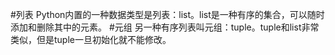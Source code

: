 #列表
Python内置的一种数据类型是列表：list。list是一种有序的集合，可以随时添加和删除其中的元素。
#元组
另一种有序列表叫元组：tuple。tuple和list非常类似，但是tuple一旦初始化就不能修改。